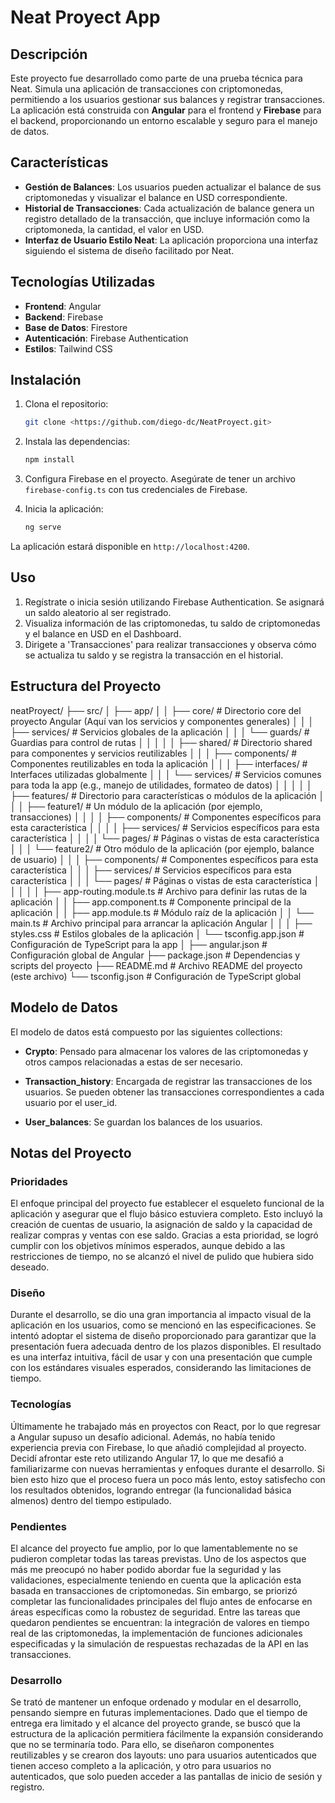 # Neat Proyect App

## Descripción

Este proyecto fue desarrollado como parte de una prueba técnica para Neat. Simula una aplicación de transacciones con criptomonedas, permitiendo a los usuarios gestionar sus balances y registrar transacciones. La aplicación está construida con **Angular** para el frontend y **Firebase** para el backend, proporcionando un entorno escalable y seguro para el manejo de datos.

## Características

- **Gestión de Balances**: Los usuarios pueden actualizar el balance de sus criptomonedas y visualizar el balance en USD correspondiente.
- **Historial de Transacciones**: Cada actualización de balance genera un registro detallado de la transacción, que incluye información como la criptomoneda, la cantidad, el valor en USD.
- **Interfaz de Usuario Estilo Neat**: La aplicación proporciona una interfaz siguiendo el sistema de diseño facilitado por Neat.

## Tecnologías Utilizadas

- **Frontend**: Angular
- **Backend**: Firebase
- **Base de Datos**: Firestore
- **Autenticación**: Firebase Authentication
- **Estilos**: Tailwind CSS

## Instalación

1. Clona el repositorio:

   ```bash
   git clone <https://github.com/diego-dc/NeatProyect.git>
   ```

2. Instala las dependencias:

   ```bash
   npm install
   ```

3. Configura Firebase en el proyecto. Asegúrate de tener un archivo `firebase-config.ts` con tus credenciales de Firebase.

4. Inicia la aplicación:
   ```bash
   ng serve
   ```

La aplicación estará disponible en `http://localhost:4200`.

## Uso

1. Regístrate o inicia sesión utilizando Firebase Authentication. Se asignará un saldo aleatorio al ser registrado.
2. Visualiza información de las criptomonedas, tu saldo de criptomonedas y el balance en USD en el Dashboard.
3. Dirigete a 'Transacciones' para realizar transacciones y observa cómo se actualiza tu saldo y se registra la transacción en el historial.

## Estructura del Proyecto

neatProyect/
├── src/
│ ├── app/
│ │ ├── core/ # Directorio core del proyecto Angular (Aquí van los servicios y componentes generales)
│ │ │ ├── services/ # Servicios globales de la aplicación
│ │ │ └── guards/ # Guardias para control de rutas
│ │ │
│ │ ├── shared/ # Directorio shared para componentes y servicios reutilizables
│ │ │ ├── components/ # Componentes reutilizables en toda la aplicación
│ │ │ ├── interfaces/ # Interfaces utilizadas globalmente
│ │ │ └── services/ # Servicios comunes para toda la app (e.g., manejo de utilidades, formateo de datos)
│ │ │
│ │ ├── features/ # Directorio para características o módulos de la aplicación
│ │ │ ├── feature1/ # Un módulo de la aplicación (por ejemplo, transacciones)
│ │ │ │ ├── components/ # Componentes específicos para esta característica
│ │ │ │ ├── services/ # Servicios específicos para esta característica
│ │ │ │ └── pages/ # Páginas o vistas de esta característica
│ │ │ └── feature2/ # Otro módulo de la aplicación (por ejemplo, balance de usuario)
│ │ │ ├── components/ # Componentes específicos para esta característica
│ │ │ ├── services/ # Servicios específicos para esta característica
│ │ │ └── pages/ # Páginas o vistas de esta característica
│ │ │
│ │ ├── app-routing.module.ts # Archivo para definir las rutas de la aplicación
│ │ ├── app.component.ts # Componente principal de la aplicación
│ │ ├── app.module.ts # Módulo raíz de la aplicación
│ │ └── main.ts # Archivo principal para arrancar la aplicación Angular
│ │
│ ├── styles.css # Estilos globales de la aplicación
│ └── tsconfig.app.json # Configuración de TypeScript para la app
│
├── angular.json # Configuración global de Angular
├── package.json # Dependencias y scripts del proyecto
├── README.md # Archivo README del proyecto (este archivo)
└── tsconfig.json # Configuración de TypeScript global

## Modelo de Datos

El modelo de datos está compuesto por las siguientes collections:

- **Crypto**: Pensado para almacenar los valores de las criptomonedas y otros campos relacionadas a estas de ser necesario.

- **Transaction_history**: Encargada de registrar las transacciones de los usuarios. Se pueden obtener las transacciones correspondientes a cada usuario por el user_id.

- **User_balances**: Se guardan los balances de los usuarios.

## Notas del Proyecto

### **Prioridades**

El enfoque principal del proyecto fue establecer el esqueleto funcional de la aplicación y asegurar que el flujo básico estuviera completo. Esto incluyó la creación de cuentas de usuario, la asignación de saldo y la capacidad de realizar compras y ventas con ese saldo. Gracias a esta prioridad, se logró cumplir con los objetivos mínimos esperados, aunque debido a las restricciones de tiempo, no se alcanzó el nivel de pulido que hubiera sido deseado.

### **Diseño**

Durante el desarrollo, se dio una gran importancia al impacto visual de la aplicación en los usuarios, como se mencionó en las especificaciones. Se intentó adoptar el sistema de diseño proporcionado para garantizar que la presentación fuera adecuada dentro de los plazos disponibles. El resultado es una interfaz intuitiva, fácil de usar y con una presentación que cumple con los estándares visuales esperados, considerando las limitaciones de tiempo.

### **Tecnologías**

Últimamente he trabajado más en proyectos con React, por lo que regresar a Angular supuso un desafío adicional. Además, no había tenido experiencia previa con Firebase, lo que añadió complejidad al proyecto. Decidí afrontar este reto utilizando Angular 17, lo que me desafió a familiarizarme con nuevas herramientas y enfoques durante el desarrollo. Si bien esto hizo que el proceso fuera un poco más lento, estoy satisfecho con los resultados obtenidos, logrando entregar (la funcionalidad básica almenos) dentro del tiempo estipulado.

### **Pendientes**

El alcance del proyecto fue amplio, por lo que lamentablemente no se pudieron completar todas las tareas previstas. Uno de los aspectos que más me preocupó no haber podido abordar fue la seguridad y las validaciones, especialmente teniendo en cuenta que la aplicación esta basada en transacciones de criptomonedas. Sin embargo, se priorizó completar las funcionalidades principales del flujo antes de enfocarse en áreas específicas como la robustez de seguridad. Entre las tareas que quedaron pendientes se encuentran: la integración de valores en tiempo real de las criptomonedas, la implementación de funciones adicionales especificadas y la simulación de respuestas rechazadas de la API en las transacciones.

### **Desarrollo**

Se trató de mantener un enfoque ordenado y modular en el desarrollo, pensando siempre en futuras implementaciones. Dado que el tiempo de entrega era limitado y el alcance del proyecto grande, se buscó que la estructura de la aplicación permitiera fácilmente la expansión considerando que no se terminaría todo. Para ello, se diseñaron componentes reutilizables y se crearon dos layouts: uno para usuarios autenticados que tienen acceso completo a la aplicación, y otro para usuarios no autenticados, que solo pueden acceder a las pantallas de inicio de sesión y registro.
